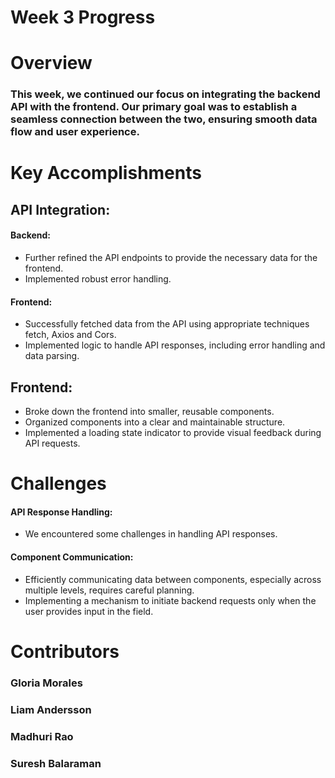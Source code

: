 # Week 3 Progress

# Overview
### This week, we continued our focus on integrating the backend API with the frontend. Our primary goal was to establish a seamless connection between the two, ensuring smooth data flow and user experience.

# Key Accomplishments
## API Integration:

#### Backend:
- Further refined the API endpoints to provide the necessary data for the frontend.
- Implemented robust error handling.
#### Frontend:
- Successfully fetched data from the API using appropriate techniques fetch, Axios and Cors.
- Implemented logic to handle API responses, including error handling and data parsing.

## Frontend:
- Broke down the frontend into smaller, reusable components.
- Organized components into a clear and maintainable structure.
- Implemented a loading state indicator to provide visual feedback during API requests.

# Challenges
#### API Response Handling:
- We encountered some challenges in handling API responses.

#### Component Communication:
- Efficiently communicating data between components, especially across multiple levels, requires careful planning.
- Implementing a mechanism to initiate backend requests only when the user provides input in the field.

# Contributors
  ### Gloria Morales
  ### Liam Andersson
  ### Madhuri Rao
  ### Suresh Balaraman